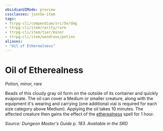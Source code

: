 ```yaml
---
obsidianUIMode: preview
cssclasses: json5e-item
tags:
- ttrpg-cli/compendium/src/5e/dmg
- ttrpg-cli/item/rarity/rare
- ttrpg-cli/item/tier/minor
- ttrpg-cli/item/wondrous/potion
aliases: 
- "Oil of Etherealness"
---
```

# Oil of Etherealness
*Potion, minor, rare*  



Beads of this cloudy gray oil form on the outside of its container and quickly evaporate. The oil can cover a Medium or smaller creature, along with the equipment it's wearing and carrying (one additional vial is required for each size category above Medium). Applying the oil takes 10 minutes. The affected creature then gains the effect of the [etherealness](/CLI/spells/etherealness.md) spell for 1 hour.

*Source: Dungeon Master's Guide p. 183. Available in the <span title='Systems Reference Document (5.1)'>SRD</span>*